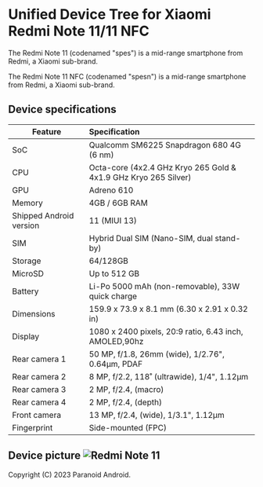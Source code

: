 # Unified Device Tree for Xiaomi Redmi Note 11/11 NFC

The Redmi Note 11 (codenamed "spes") is a mid-range smartphone from Redmi, a Xiaomi sub-brand.

The Redmi Note 11 NFC (codenamed "spesn") is a mid-range smartphone from Redmi, a Xiaomi sub-brand.

## Device specifications

| Feature                 | Specification                                               |
| ----------------------- | :---------------------------------------------------------- |
| SoC                     | Qualcomm SM6225 Snapdragon 680 4G (6 nm)                    |
| CPU                     | Octa-core (4x2.4 GHz Kryo 265 Gold & 4x1.9 GHz Kryo 265 Silver)|
| GPU                     | Adreno 610                                                  |
| Memory                  | 4GB / 6GB RAM                                               |
| Shipped Android version | 11 (MIUI 13)                                                |
| SIM                     | Hybrid Dual SIM (Nano-SIM, dual stand-by)                   |
| Storage                 | 64/128GB                                                    |
| MicroSD                 | Up to 512 GB                                                |
| Battery                 | Li-Po 5000 mAh (non-removable), 33W quick charge            |
| Dimensions              | 159.9 x 73.9 x 8.1 mm (6.30 x 2.91 x 0.32 in)               |
| Display                 | 1080 x 2400 pixels, 20:9 ratio, 6.43 inch, AMOLED,90hz      |
| Rear camera 1           | 50 MP, f/1.8, 26mm (wide), 1/2.76", 0.64µm, PDAF            |
| Rear camera 2           | 8 MP, f/2.2, 118˚ (ultrawide), 1/4", 1.12µm                 |
| Rear camera 3           | 2 MP, f/2.4, (macro)                                        |
| Rear camera 4           | 2 MP, f/2.4, (depth)                                        |
| Front camera            | 13 MP, f/2.4, (wide), 1/3.1", 1.12µm                        |
| Fingerprint             | Side-mounted (FPC)                                          |

## Device picture ![Redmi Note 11](https://i.imgur.com/WfbCmGR.png "Redmi Note 11")

Copyright (C) 2023 Paranoid Android.
